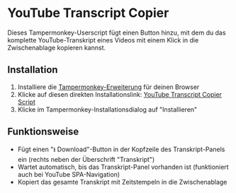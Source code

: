 # YouTube Transcript Copier

Dieses Tampermonkey-Userscript fügt einen Button hinzu, mit dem du das komplette YouTube-Transkript eines Videos mit einem Klick in die Zwischenablage kopieren kannst.

## Installation

1. Installiere die [Tampermonkey-Erweiterung](https://www.tampermonkey.net/) für deinen Browser
2. Klicke auf diesen direkten Installationslink: [YouTube Transcript Copier Script](https://raw.githubusercontent.com/eltoro0815/youtube-transcript-copier/main/youtube-transcript-copier.user.js)
3. Klicke im Tampermonkey-Installationsdialog auf "Installieren"

## Funktionsweise

- Fügt einen "⭳ Download"-Button in der Kopfzeile des Transkript-Panels ein (rechts neben der Überschrift "Transkript")
- Wartet automatisch, bis das Transkript-Panel vorhanden ist (funktioniert auch bei YouTube SPA-Navigation)
- Kopiert das gesamte Transkript mit Zeitstempeln in die Zwischenablage 